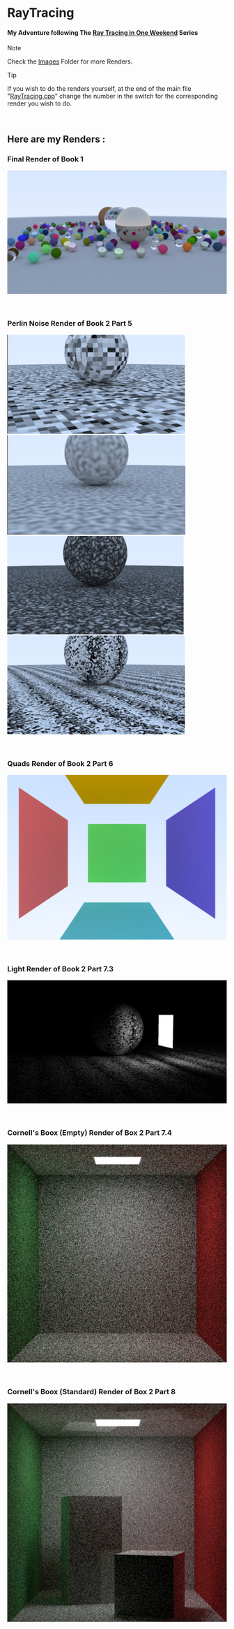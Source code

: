 # RayTracing 
#### My Adventure following The [Ray Tracing in One Weekend](https://raytracing.github.io/) Series

> [!NOTE]
> Check the [Images](https://github.com/Loris-Moreau/RayTracing/tree/dc6787cf7333bcb98622797fc1f6a5ec0eac29c6/Images) Folder for more Renders.
>

>[!TIP]
>If you wish to do the renders yourself, at the end of the main file "[RayTracing.cpp](https://github.com/Loris-Moreau/RayTracing/blob/77fb6afde7d800a05a50b8c01a9844efee07e87b/RayTracing/RayTracing.cpp#L238)" change the number in the switch for the corresponding render you wish to do.

<br>

## Here are my Renders :

### Final Render of Book 1
![Final Render (Book 1)](https://github.com/Loris-Moreau/RayTracing/blob/79252e22f57695ea77a9d8465e6bfb24c4784826/Images/Final%20Render%20(B1).png)

<br>

### Perlin Noise Render of Book 2 Part 5
![Perlin Render 1 (B2, P5 1)](https://github.com/Loris-Moreau/RayTracing/blob/79252e22f57695ea77a9d8465e6bfb24c4784826/Images/Perlin%20Render%201%20(B2%2C%20P5.1).png) ![Perlin Render 3 (B2, P5 5)](https://github.com/Loris-Moreau/RayTracing/blob/79252e22f57695ea77a9d8465e6bfb24c4784826/Images/Perlin%20Render%203%20(B2%2C%20P5.5).png) ![Demonic Writhing Mass (B2, P5 6)](https://github.com/Loris-Moreau/RayTracing/blob/79252e22f57695ea77a9d8465e6bfb24c4784826/Images/Demonic%20Writhing%20Mass%20(B2%2C%20P5.6).png) ![Perlin Render 5 (B2, P5 7)](https://github.com/Loris-Moreau/RayTracing/blob/79252e22f57695ea77a9d8465e6bfb24c4784826/Images/Perlin%20Render%205%20(B2%2C%20P5.7).png) 

<br>

### Quads Render of Book 2 Part 6
![Quads (B2, P6)](https://github.com/Loris-Moreau/RayTracing/blob/79252e22f57695ea77a9d8465e6bfb24c4784826/Images/Quads%20(B2%2C%20P6).png)

<br>

### Light Render of Book 2 Part 7.3
![Light Render 1 (B2, P7 3)](https://github.com/Loris-Moreau/RayTracing/blob/40ac082b9de1f7e08b7ad7c964261e8d726c7139/Images/Light%20Render%201%20(B2%2C%20P7.3).png)

<br>

### Cornell's Boox (Empty) Render of Box 2 Part 7.4
![Cornell's Empty Box (B2, P7 4)](https://github.com/Loris-Moreau/RayTracing/blob/40ac082b9de1f7e08b7ad7c964261e8d726c7139/Images/Cornells%20Box%20(B2%2C%20P7.4).png)

<br>

### Cornell's Boox (Standard) Render of Box 2 Part 8
![Cornell's Box (B2, P8)](https://github.com/Loris-Moreau/RayTracing/blob/67b0dee542b0eff8d9c4a799574407e098df5bf8/Images/Cornell's%20Box%20(B2%2C%20P8).png)
